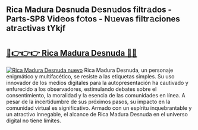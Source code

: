 ## Rica Madura Desnuda D𝚎sn𝚞dos filtr𝚊dos - Parts-SP8 Vid𝚎os f𝚘tos - N𝚞evas filtr𝚊ciones atr𝚊ctivas tYkjf

# <h2><a href="http://mbc1ba.tromn.icu/?c=Rica+Madura+Desnuda">🔗👉👉👉 Rica Madura Desnuda 🔗🔗</a></h2>

[![Rica Madura Desnuda nuevo](https://i.imgur.com/pEAQMta.gif)](http://mbc1ba.tromn.icu/?c=Rica+Madura+Desnuda)
Rica Madura Desnuda, un personaje enigmático y multifacético, se resiste a las etiquetas simples. Su uso innovador de los medios digitales para la autopresentación ha cautivado y enfurecido a los observadores, estimulando debates sobre el consentimiento, la moralidad y la esencia de las comunidades en línea. A pesar de la incertidumbre de sus próximos pasos, su impacto en la comunidad virtual es significativo. Armado con un espíritu inquebrantable y un atractivo innegable, el alcance de Rica Madura Desnuda en el universo digital no tiene límites.
